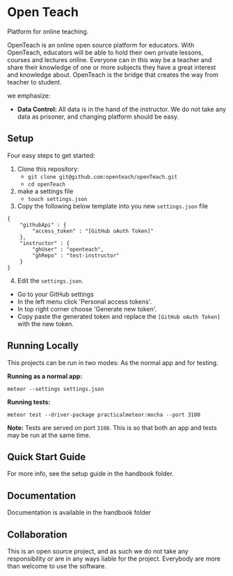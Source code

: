 # Open Teach
Platform for online teaching.

OpenTeach is an online open source platform for educators. With OpenTeach, educators will be able to hold their own private lessons, courses and lectures online. Everyone can in this way be a teacher and share their knowledge of one or more subjects they have a great interest and knowledge about. OpenTeach is the bridge that creates the way from teacher to student.

we emphasize:

* __Data Control:__ All data is in the hand of the instructor. We
  do not take any data as prisoner, and changing platform should be
  easy.

## Setup

Four easy steps to get started:

1. Clone this repository:
    - `git clone git@github.com:openteach/openTeach.git`
    - `cd openTeach`
2. make a settings file
    - `touch settings.json`
3. Copy the following below template into you new `settings.json` file

```
{
    "githubApi" : {
        "access_token" : "[GitHub oAuth Token]"
    },
    "instructor" : {
        "ghUser" : "openteach",
        "ghRepo" : "test-instructor"
    }
}
```
4. Edit the `settings.json`.
  * Go to your GitHub settings
  * In the left menu click 'Personal access tokens'.
  * In top right corner choose 'Generate new token'.
  * Copy paste the generated token and replace the ```[GitHub oAuth Token]``` with the new token.

## Running Locally
This projects can be run in two modes: As the normal app and for testing.

__Running as a normal app:__

```
meteor --settings settings.json
```

__Running tests:__

```
meteor test --driver-package practicalmeteor:mocha --port 3100
```

__Note:__ Tests are served on port `3100`. This is so that both an app and tests
may be run at the same time.


## Quick Start Guide
For more info, see the setup guide in the handbook folder.

## Documentation
Documentation is available in the handbook folder

## Collaboration
This is an open source project, and as such we do not take any responsibility
or are in any ways liable for the project. Everybody are more than welcome to
use the software.
